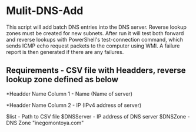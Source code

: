 # Mulit-DNS-Add
This script will add batch DNS entries into the DNS server.  Reverse lookup zones must be created for new subnets.  After run it will test both forward and reverse lookups with PowerShell's test-connection command, which sends ICMP echo request packets to the computer using WMI.  A failure report is then generated if there are any failures.

## Requirements - CSV file with Headders, reverse lookup zone defined as below
*Headder Name Column 1 - Name (Name of server)

*Headder Name Column 2 - IP  (IPv4 address of server)

$list - Path to CSV file
$DNSServer - IP address of DNS server
$DNSZone - DNS Zone "inegomontoya.com"  
